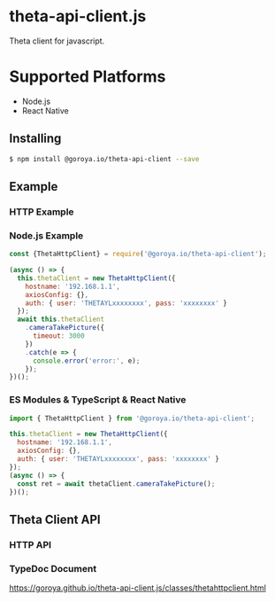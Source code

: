# theta-api-client.js
Theta client for javascript.

# Supported Platforms

- Node.js
- React Native

## Installing

```bash
$ npm install @goroya.io/theta-api-client --save
```

## Example

### HTTP Example

### Node.js Example
```javascript
const {ThetaHttpClient} = require('@goroya.io/theta-api-client');

(async () => {
  this.thetaClient = new ThetaHttpClient({
    hostname: '192.168.1.1',
    axiosConfig: {},
    auth: { user: 'THETAYLxxxxxxxx', pass: 'xxxxxxxx' }
  });
  await this.thetaClient
    .cameraTakePicture({
      timeout: 3000
    })
    .catch(e => {
      console.error('error:', e);
    });
})();
```

### ES Modules & TypeScript & React Native

```javascript
import { ThetaHttpClient } from '@goroya.io/theta-api-client';

this.thetaClient = new ThetaHttpClient({
  hostname: '192.168.1.1',
  axiosConfig: {},
  auth: { user: 'THETAYLxxxxxxxx', pass: 'xxxxxxxx' }
});
(async () => {
  const ret = await thetaClient.cameraTakePicture();
})();
```

## Theta Client API

### HTTP API

### TypeDoc Document
https://goroya.github.io/theta-api-client.js/classes/thetahttpclient.html


